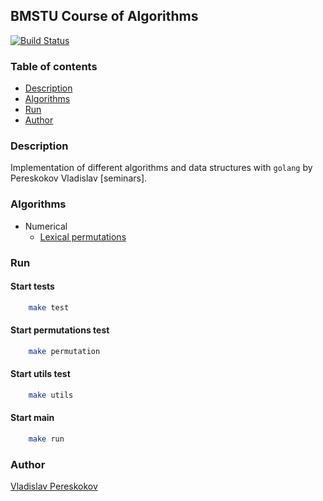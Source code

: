## BMSTU Course of Algorithms  
[![Build Status](https://travis-ci.org/vladpereskokov/BMSTU_Algorithm-seminars.svg?branch=develop)](https://travis-ci.org/vladpereskokov/BMSTU_Algorithm-seminars)  

### Table of contents
  * [Description](#description)  
  * [Algorithms](#algorithms)  
  * [Run](#run)  
  * [Author](#author)  

<a name="description"></a>
### Description  
Implementation of different algorithms and data structures with `golang`
by Pereskokov Vladislav [seminars].  

<a name="algorithms"></a>
### Algorithms
  + Numerical
    * [Lexical permutations](https://github.com/vladpereskokov/BMSTU_Algorithm-seminars/tree/master/permutations)

<a name="run"></a>
### Run  
#### Start tests  

```bash
    make test
```

#### Start permutations test

```bash
    make permutation
```

#### Start utils test

```bash
    make utils
```

#### Start main  

```bash
    make run
```

<a name="author" target="_blank"></a>
### Author
[Vladislav Pereskokov](https://vladpereskokov.github.io/vladislav_pereskokov/)
